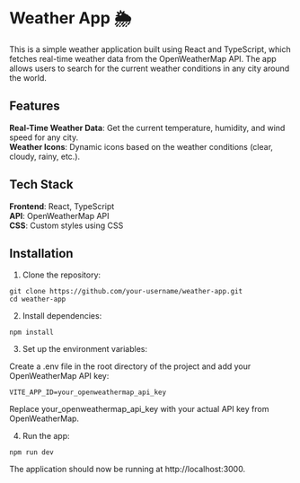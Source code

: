 # Weather App 🌦️
This is a simple weather application built using React and TypeScript, which fetches real-time weather data from the OpenWeatherMap API. The app allows users to search for the current weather conditions in any city around the world.

## Features
**Real-Time Weather Data**: Get the current temperature, humidity, and wind speed for any city.<br/>
**Weather Icons**: Dynamic icons based on the weather conditions (clear, cloudy, rainy, etc.).

## Tech Stack
**Frontend**: React, TypeScript<br/>
**API**: OpenWeatherMap API<br/>
**CSS**: Custom styles using CSS</br>

## Installation

1. Clone the repository:
```
git clone https://github.com/your-username/weather-app.git
cd weather-app
```
2. Install dependencies:
```
npm install
```
3. Set up the environment variables:

Create a .env file in the root directory of the project and add your OpenWeatherMap API key:
```
VITE_APP_ID=your_openweathermap_api_key
```
Replace your_openweathermap_api_key with your actual API key from OpenWeatherMap.

4. Run the app:
```
npm run dev
```
The application should now be running at http://localhost:3000.